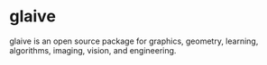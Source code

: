 # glaive
glaive is an open source package for graphics, geometry, learning, algorithms, imaging, vision, and engineering.
